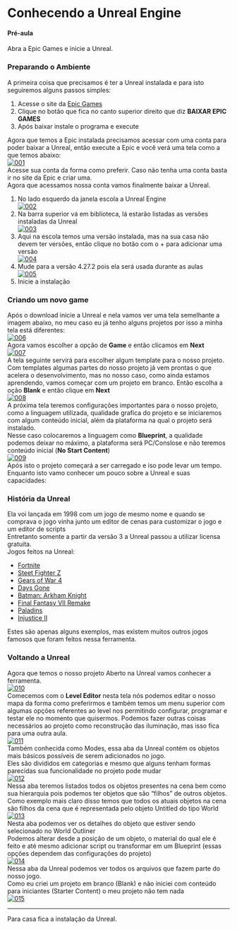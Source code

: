 # Conhecendo a Unreal Engine

#### Pré-aula
Abra a Epic Games e inicie a Unreal.

### Preparando o Ambiente
A primeira coisa que precisamos é ter a Unreal instalada e para isto seguiremos alguns passos simples:
1. Acesse o site da [Epic Games](https://store.epicgames.com/pt-BR/)
2. Clique no botão que fica no canto superior direito que diz **BAIXAR EPIC GAMES**
3. Após baixar instale o programa e execute

Agora que temos a Epic instalada precisamos acessar com uma conta para poder baixar a Unreal, então execute a Epic e você verá uma tela como a que temos abaixo:<br>
[![001](https://github.com/mastheusum/Aulas/blob/main/Level%203/v1/Lesson%2001/Screenshots/001.png "001")](https://github.com/mastheusum/Aulas/blob/main/Level%203/v1/Lesson%2001/Screenshots/001.png "001")<br>
Acesse sua conta da forma como preferir. Caso não tenha uma conta basta ir no site da Epic e criar uma.<br>
Agora que acessamos nossa conta vamos finalmente baixar a Unreal.
1. No lado esquerdo da janela escola a Unreal Engine <br>[![002](https://github.com/mastheusum/Aulas/blob/main/Level%203/v1/Lesson%2001/Screenshots/002.png "002")](https://github.com/mastheusum/Aulas/blob/main/Level%203/v1/Lesson%2001/Screenshots/002.png "002")
2. Na barra superior vá em biblioteca, lá estarão listadas as versões instaladas da Unreal<br>[![003](https://github.com/mastheusum/Aulas/blob/main/Level%203/v1/Lesson%2001/Screenshots/003.png "003")](https://github.com/mastheusum/Aulas/blob/main/Level%203/v1/Lesson%2001/Screenshots/003.png "003")
3. Aqui na escola temos uma versão instalada, mas na sua casa não devem ter versões, então clique no botão com o + para adicionar uma versão<br>[![004](https://github.com/mastheusum/Aulas/blob/main/Level%203/v1/Lesson%2001/Screenshots/004.png "004")](https://github.com/mastheusum/Aulas/blob/main/Level%203/v1/Lesson%2001/Screenshots/004.png "004")
4. Mude para a versão 4.27.2 pois ela será usada durante as aulas<br>[![005](https://github.com/mastheusum/Aulas/blob/main/Level%203/v1/Lesson%2001/Screenshots/005.png "005")](https://github.com/mastheusum/Aulas/blob/main/Level%203/v1/Lesson%2001/Screenshots/005.png "005")
5. Inicie a instalação

### Criando um novo game
Após o download inicie a Unreal e nela vamos ver uma tela semelhante a imagem abaixo, no meu caso eu já tenho alguns projetos por isso a minha tela está diferentes:<br>
[![006](https://github.com/mastheusum/Aulas/blob/main/Level%203/v1/Lesson%2001/Screenshots/006.png "006")](https://github.com/mastheusum/Aulas/blob/main/Level%203/v1/Lesson%2001/Screenshots/006.png "006")<br>
Agora vamos escolher a opção de **Game** e então clicamos em **Next**<br>
[![007](https://github.com/mastheusum/Aulas/blob/main/Level%203/v1/Lesson%2001/Screenshots/007.png "007")](https://github.com/mastheusum/Aulas/blob/main/Level%203/v1/Lesson%2001/Screenshots/007.png "007")<br>
A tela seguinte servirá para escolher algum template para o nosso projeto. Com templates algumas partes do nosso projeto já vem prontas o que acelera o desenvolvimento, mas no nosso caso, como ainda estamos aprendendo, vamos começar com um projeto em branco. Então escolha a oção **Blank** e então clique em **Next**<br>
[![008](https://github.com/mastheusum/Aulas/blob/main/Level%203/v1/Lesson%2001/Screenshots/008.png "008")](https://github.com/mastheusum/Aulas/blob/main/Level%203/v1/Lesson%2001/Screenshots/008.png "008")<br>
A próxima tela teremos configurações importantes para o nosso projeto, como a linguagem utilizada, qualidade grafica do projeto e se iniciaremos com algum conteúdo inicial, além da plataforma na qual o projeto será instalado.<br>
Nesse caso colocaremos a linguagem como **Blueprint**, a qualidade podemos deixar no máximo, a plataforma será PC/Conslose e não teremos conteúdo inicial (**No Start Content**)<br>
[![009](https://github.com/mastheusum/Aulas/blob/main/Level%203/v1/Lesson%2001/Screenshots/009.png "009")](https://github.com/mastheusum/Aulas/blob/main/Level%203/v1/Lesson%2001/Screenshots/009.png "009")<br>
Após isto o projeto começará a ser carregado e iso pode levar um tempo.<br>
Enquanto isto vamo conhecer um pouco sobre a Unreal e suas capacidades:

### História da Unreal
Ela voi lançada em 1998 com um jogo de mesmo nome e quando se comprava o jogo vinha junto um editor de cenas para customizar o jogo e um editor de scripts<br>
Entretanto somente a partir da versão 3 a Unreal passou a utilizar licensa gratuita.<br>
Jogos feitos na Unreal:
* [Fortnite](https://www.youtube.com/watch?v=VjJONZOImgg)
* [Steet Fighter Z](https://www.youtube.com/watch?v=p-OvEANlf6Y&t=1s)
* [Gears of War 4](https://www.youtube.com/watch?v=WRiMcYcBlto&t=8s)
* [Days Gone](https://www.youtube.com/watch?v=qTsx64xYhPM&t=20s)
* [Batman: Arkham Knight](https://www.youtube.com/watch?v=XQ55yZJEuN0&t=30s)
* [Final Fantasy VII Remake](https://www.youtube.com/watch?v=I_ATSCTnUD8&t=20s)
* [Paladins](https://www.youtube.com/watch?v=g4WHiMVq1-8&t=15s)
* [Injustice II](https://www.youtube.com/watch?v=i_HbXYTT0xU&t=20s)

Estes são apenas alguns exemplos, mas existem muitos outros jogos famosos que foram feitos nessa ferramenta.

### Voltando a Unreal
Agora que temos o nosso projeto Aberto na Unreal vamos conhecer a ferramenta. 
<br>
[![010](https://github.com/mastheusum/Aulas/blob/main/Level%203/v1/Lesson%2001/Screenshots/010.png "010")](https://github.com/mastheusum/Aulas/blob/main/Level%203/v1/Lesson%2001/Screenshots/010.png "010")
<br>
Comecemos com o **Level Editor** nesta tela nós podemos editar o nosso mapa da forma como preferirmos e também temos um menu superior com algumas opções referentes ao level nos permitindo configurar, programar e testar ele no momento que quisermos. Podemos fazer outras coisas necessários ao projeto como reconstrução das iluminação, mas isso fica para uma outra aula.
<br>
[![011](https://github.com/mastheusum/Aulas/blob/main/Level%203/v1/Lesson%2001/Screenshots/011.png "011")](https://github.com/mastheusum/Aulas/blob/main/Level%203/v1/Lesson%2001/Screenshots/011.png "011")
<br>
Também conhecida como Modes, essa aba da Unreal contém os objetos mais básicos possíveis de serem adicionados no jogo.
<br>
Eles são divididos em categorias e mesmo que alguns tenham formas parecidas
sua funcionalidade no projeto pode mudar
<br>
[![012](https://github.com/mastheusum/Aulas/blob/main/Level%203/v1/Lesson%2001/Screenshots/012.png "012")](https://github.com/mastheusum/Aulas/blob/main/Level%203/v1/Lesson%2001/Screenshots/012.png "012")
<br>
Nessa aba teremos listados todos os objetos presentes na cena bem como sua hierarquia pois podemos ter objetos que são “filhos” de outros objetos.
<br>
Como exemplo mais claro disso temos que todos os atuais objetos na cena são filhos da cena que é representada pelo objeto Untitled do tipo World
<br>
[![013](https://github.com/mastheusum/Aulas/blob/main/Level%203/v1/Lesson%2001/Screenshots/013.png "013")](https://github.com/mastheusum/Aulas/blob/main/Level%203/v1/Lesson%2001/Screenshots/013.png "013")
<br>
Nesta aba podemos ver os detalhes do objeto que estiver sendo selecionado no World Outliner
<br>
Podemos alterar desde a posição de um objeto, o material do qual ele é feito e até mesmo adicionar script ou transformar em um Blueprint (essas opções dependem das configurações do projeto)
<br>
[![014](https://github.com/mastheusum/Aulas/blob/main/Level%203/v1/Lesson%2001/Screenshots/014.png "014")](https://github.com/mastheusum/Aulas/blob/main/Level%203/v1/Lesson%2001/Screenshots/014.png "014")
<br>
Nessa aba da Unreal podemos ver todos os arquivos que fazem parte do nosso jogo.
<br>
Como eu criei um projeto em branco (Blank) e não iniciei com conteúdo para iniciantes (Starter Content) o meu projeto não tem nada
<br>
[![015](https://github.com/mastheusum/Aulas/blob/main/Level%203/v1/Lesson%2001/Screenshots/015.png "015")](https://github.com/mastheusum/Aulas/blob/main/Level%203/v1/Lesson%2001/Screenshots/015.png "015")
<hr>
Para casa fica a instalação da Unreal.

